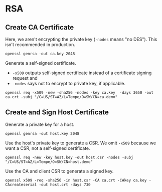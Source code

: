 # RSA

## Create CA Certificate
Here, we aren't encrypting the private key (`-nodes` means "no DES"). This isn't recommended in production.
```
openssl genrsa -out ca.key 2048
```
Generate a self-signed certificate. 
* `-x509` outputs self-signed certificate instead of a certificate signing request and 
* `-nodes` says not to encrypt to private key, if applicable.
```
openssl req -x509 -new -sha256 -nodes -key ca.key  -days 3650 -out ca.crt -subj "/C=US/ST=AZ/L=Tempe/O=SW/CN=ca.demo"
```
## Create and Sign Host Certificate
Generate a private key for a host.
```
openssl genrsa -out host.key 2048
```
Use the host's private key to generate a CSR. We omit `-x509` because we want a CSR, not a self-signed certificate.
```
openssl req -new -key host.key -out host.csr -nodes -subj "/C=US/ST=AZ/L=Tempe/O=SW/CN=host.demo"
```
Use the CA and client CSR to generate a signed key.
```
openssl x509 -req -sha256 -in host.csr -CA ca.crt -CAkey ca.key -CAcreateserial -out host.crt -days 730  
```